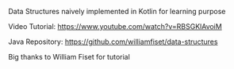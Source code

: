 Data Structures naively implemented in Kotlin for learning purpose

Video Tutorial: https://www.youtube.com/watch?v=RBSGKlAvoiM

Java Repository: https://github.com/williamfiset/data-structures

Big thanks to William Fiset for tutorial

